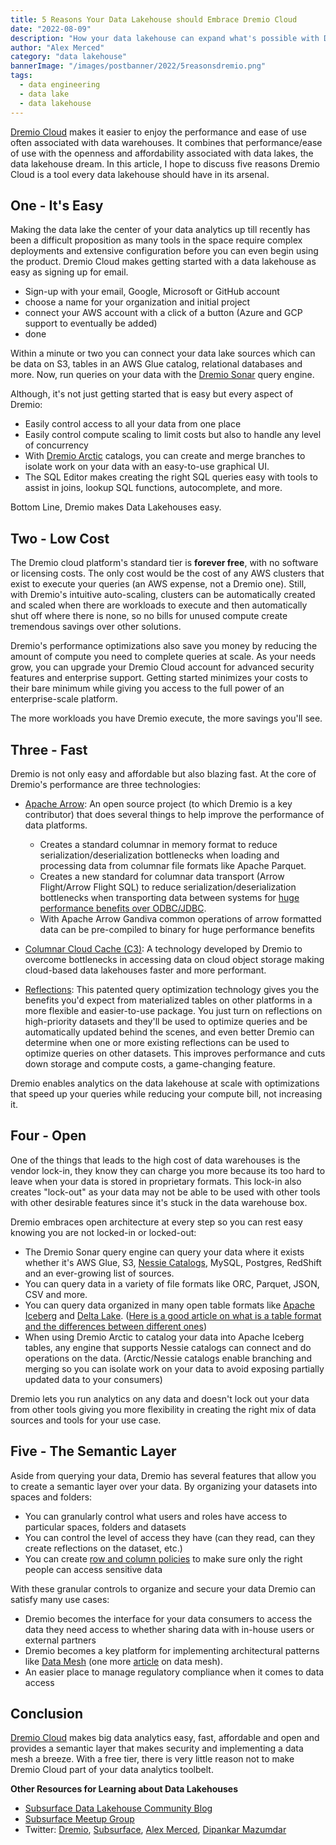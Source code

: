 ```yaml
---
title: 5 Reasons Your Data Lakehouse should Embrace Dremio Cloud
date: "2022-08-09"
description: "How your data lakehouse can expand what's possible with Dremio Cloud."
author: "Alex Merced"
category: "data lakehouse"
bannerImage: "/images/postbanner/2022/5reasonsdremio.png"
tags:
  - data engineering
  - data lake
  - data lakehouse
---
```


[Dremio Cloud](https://www.dremio.com/get-started/) makes it easier to enjoy the performance and ease of use often associated with data warehouses. It combines that performance/ease of use with the openness and affordability associated with data lakes, the data lakehouse dream. In this article, I hope to discuss five reasons Dremio Cloud is a tool every data lakehouse should have in its arsenal.

## One - It's Easy

Making the data lake the center of your data analytics up till recently has been a difficult proposition as many tools in the space require complex deployments and extensive configuration before you can even begin using the product. Dremio Cloud makes getting started with a data lakehouse as easy as signing up for email.

- Sign-up with your email, Google, Microsoft or GitHub account
- choose a name for your organization and initial project
- connect your AWS account with a click of a button (Azure and GCP support to eventually be added)
- done

Within a minute or two you can connect your data lake sources which can be data on S3, tables in an AWS Glue catalog, relational databases and more. Now, run queries on your data with the [Dremio Sonar](https://www.dremio.com/platform/sonar/) query engine.

Although, it's not just getting started that is easy but every aspect of Dremio:

- Easily control access to all your data from one place
- Easily control compute scaling to limit costs but also to handle any level of concurrency
- With [Dremio Arctic](https://www.dremio.com/platform/arctic/) catalogs, you can create and merge branches to isolate work on your data with an easy-to-use graphical UI.
- The SQL Editor makes creating the right SQL queries easy with tools to assist in joins, lookup SQL functions, autocomplete, and more.

Bottom Line, Dremio makes Data Lakehouses easy.

## Two - Low Cost

The Dremio cloud platform's standard tier is **forever free**, with no software or licensing costs. The only cost would be the cost of any AWS clusters that exist to execute your queries (an AWS expense, not a Dremio one). Still, with Dremio's intuitive auto-scaling, clusters can be automatically created and scaled when there are workloads to execute and then automatically shut off where there is none, so no bills for unused compute create tremendous savings over other solutions.

Dremio's performance optimizations also save you money by reducing the amount of compute you need to complete queries at scale. As your needs grow, you can upgrade your Dremio Cloud account for advanced security features and enterprise support. Getting started minimizes your costs to their bare minimum while giving you access to the full power of an enterprise-scale platform.

The more workloads you have Dremio execute, the more savings you'll see.

## Three - Fast

Dremio is not only easy and affordable but also blazing fast. At the core of Dremio's performance are three technologies:

- [Apache Arrow](https://www.youtube.com/watch?v=vIqDm8zgaLI): An open source project (to which Dremio is a key contributor) that does several things to help improve the performance of data platforms.
  - Creates a standard columnar in memory format to reduce serialization/deserialization bottlenecks when loading and processing data from columnar file formats like Apache Parquet.
  - Creates a new standard for columnar data transport (Arrow Flight/Arrow Flight SQL) to reduce serialization/deserialization bottlenecks when transporting data between systems for [huge performance benefits over ODBC/JDBC](https://www.youtube.com/watch?v=dQszohqgZbQ).
  - With Apache Arrow Gandiva common operations of arrow formatted data can be pre-compiled to binary for huge performance benefits
  
- [Columnar Cloud Cache (C3)](https://www.dremio.com/platform/sonar/query-engine/#:~:text=Columnar%20Cloud%20Cache%20(C3)%20enables,cache%20individual%20microblocks%20within%20datasets.): A technology developed by Dremio to overcome bottlenecks in accessing data on cloud object storage making cloud-based data lakehouses faster and more performant.

- [Reflections](https://docs.dremio.com/software/acceleration/reflections/): This patented query optimization technology gives you the benefits you'd expect from materialized tables on other platforms in a more flexible and easier-to-use package. You just turn on reflections on high-priority datasets and they'll be used to optimize queries and be automatically updated behind the scenes, and even better Dremio can determine when one or more existing reflections can be used to optimize queries on other datasets. This improves performance and cuts down storage and compute costs, a game-changing feature.

Dremio enables analytics on the data lakehouse at scale with optimizations that speed up your queries while reducing your compute bill, not increasing it.

## Four - Open

One of the things that leads to the high cost of data warehouses is the vendor lock-in, they know they can charge you more because its too hard to leave when your data is stored in proprietary formats. This lock-in also creates "lock-out" as your data may not be able to be used with other tools with other desirable features since it's stuck in the data warehouse box.

Dremio embraces open architecture at every step so you can rest easy knowing you are not locked-in or locked-out:
  - The Dremio Sonar query engine can query your data where it exists whether it's AWS Glue, S3, [Nessie Catalogs](https://projectnessie.org/), MySQL, Postgres, RedShift and an ever-growing list of sources.
  - You can query data in a variety of file formats like ORC, Parquet, JSON, CSV and more.
  - You can query data organized in many open table formats like [Apache Iceberg](https://iceberg.apache.org/) and [Delta Lake](https://delta.io/). ([Here is a good article on what is a table format and the differences between different ones](https://www.dremio.com/subsurface/comparison-of-data-lake-table-formats-iceberg-hudi-and-delta-lake/))
  - When using Dremio Arctic to catalog your data into Apache Iceberg tables, any engine that supports Nessie catalogs can connect and do operations on the data. (Arctic/Nessie catalogs enable branching and merging so you can isolate work on your data to avoid exposing partially updated data to your consumers)

Dremio lets you run analytics on any data and doesn't lock out your data from other tools giving you more flexibility in creating the right mix of data sources and tools for your use case.
  
## Five - The Semantic Layer

Aside from querying your data, Dremio has several features that allow you to create a semantic layer over your data. By organizing your datasets into spaces and folders:

  - You can granularly control what users and roles have access to particular spaces, folders and datasets
  - You can control the level of access they have (can they read, can they create reflections on the dataset, etc.)
  - You can create [row and column policies](https://www.dremio.com/blog/new-row-level-and-column-level-access-controls/) to make sure only the right people can access sensitive data
  
With these granular controls to organize and secure your data Dremio can satisfy many use cases:

  - Dremio becomes the interface for your data consumers to access the data they need access to whether sharing data with in-house users or external partners
  - Dremio becomes a key platform for implementing architectural patterns like [Data Mesh](https://www.dremio.com/blog/enabling-a-data-mesh-with-an-open-lakehouse/) (one more [article](https://www.dremio.com/blog/from-monolithic-data-architectures-to-data-mesh/) on data mesh).
  - An easier place to manage regulatory compliance when it comes to data access
  
## Conclusion

[Dremio Cloud](https://www.dremio.com/get-started/) makes big data analytics easy, fast, affordable and open and provides a semantic layer that makes security and implementing a data mesh a breeze. With a free tier, there is very little reason not to make Dremio Cloud part of your data analytics toolbelt.


**Other Resources for Learning about Data Lakehouses**
- [Subsurface Data Lakehouse Community Blog](https://www.dremio.com/subsurface/)
- [Subsurface Meetup Group](https://www.meetup.com/subsurface-global/)
- Twitter: [Dremio](https://twitter.com/dremio), [Subsurface]([https://twitter.com/Dipankartnt](https://twitter.com/SubsurfaceComm)), [Alex Merced](https://twitter.com/AMdatalakehouse), [Dipankar Mazumdar](https://twitter.com/Dipankartnt)